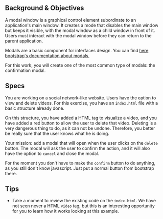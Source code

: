 ## Background & Objectives

 A modal window is a graphical control element subordinate to an application's main window. It creates a mode that disables the main window but keeps it visible, with the modal window as a child window in front of it. Users must interact with the modal window before they can return to the parent application.

 Modals are a basic component for interfaces design. You can find <a href="https://getbootstrap.com/docs/4.0/components/modal/">here bootstrap's documentation about modals.</a>

 For this work, you will create one of the most common type of modals: the confirmation modal.

## Specs

You are working on a social network-like website. Users have the option to view and delete videos. For this exercise, you have an `index.html` file with a basic structure already done.

On this structure, you have added a HTML tag to visualize a video, and you have added a red button to allow the user to delete that video. Deleting is a very dangerous thing to do, as it can not be undone. Therefore, you better be really sure that the user knows what he is doing.

Your mission: add a modal that will open when the user clicks on the `delete` button. The modal will ask the user to confirm the action, and it will also have the option to `cancel` and close the modal.

For the moment you don't have to make the `confirm` button to do anything, as you still don't know javascript. Just put a normal button from bootstrap there.

## Tips

- Take a moment to review the existing code on the `index.html`. We have not seen never a HTML `video` tag, but this is an interesting opportunity for you to learn how it works looking at this example.
